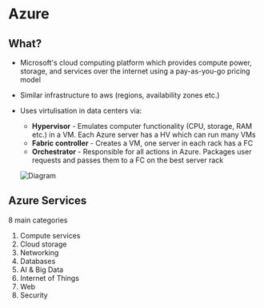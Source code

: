 # Azure

## What?
* Microsoft's cloud computing platform which provides compute power, storage, and services over the internet using a pay-as-you-go pricing model
* Similar infrastructure to aws (regions, availability zones etc.)
* Uses virtulisation in data centers via:
    * **Hypervisor** - Emulates computer functionality (CPU, storage, RAM etc.) in a VM. Each Azure server has a HV which can run many VMs
    * **Fabric controller** - Creates a VM, one server in each rack has a FC
    * **Orchestrator** - Responsible for all actions in Azure. Packages user requests and passes them to a FC on the best server rack
    
    ![Diagram](https://github.com/Assad-Zahieer/BobsProject/blob/master/Azure-compute-node.jpg)

## Azure Services
8 main categories
   1. Compute services
   2. Cloud storage
   3. Networking
   4. Databases
   5. AI & Big Data
   6. Internet of Things
   7. Web
   8. Security
